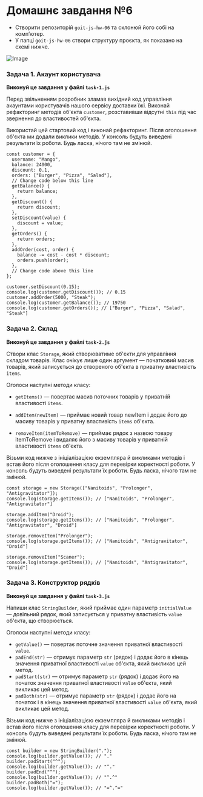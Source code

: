 # Домашнє завдання №6

- Створити репозиторій `goit-js-hw-06` та склонюй його собі на комп’ютер.
- У папці `goit-js-hw-06` створи структуру проєкта, як показано на схемі нижче.

![Image](https://github.com/user-attachments/assets/e4c51669-0339-4284-a2a6-8a24cb176164)

### Задача 1. Акаунт користувача

**Виконуй це завдання у файлі `task-1.js`**

Перед звільненням розробник зламав вихідний код управління акаунтами
користувачів нашого сервісу доставки їжі. Виконай рефакторинг методів об'єкта
`customer`, розставивши відсутні `this` під час звернення до властивостей
об'єкта.

Використай цей стартовий код і виконай рефакторинг. Після оголошення об'єкта ми
додали виклики методів. У консоль будуть виведені результати їх роботи. Будь
ласка, нічого там не змінюй.

```
const customer = {
  username: "Mango",
  balance: 24000,
  discount: 0.1,
  orders: ["Burger", "Pizza", "Salad"],
  // Change code below this line
  getBalance() {
    return balance;
  },
  getDiscount() {
    return discount;
  },
  setDiscount(value) {
    discount = value;
  },
  getOrders() {
    return orders;
  },
  addOrder(cost, order) {
    balance -= cost - cost * discount;
    orders.push(order);
  },
  // Change code above this line
};

customer.setDiscount(0.15);
console.log(customer.getDiscount()); // 0.15
customer.addOrder(5000, "Steak");
console.log(customer.getBalance()); // 19750
console.log(customer.getOrders()); // ["Burger", "Pizza", "Salad", "Steak"]
```

### Задача 2. Склад

**Виконуй це завдання у файлі `task-2.js`**

Створи клас `Storage`, який створюватиме об'єкти для управління складом товарів.
Клас очікує лише один аргумент — початковий масив товарів, який записується до
створеного об'єкта в приватну властивість `items`.

Оголоси наступні методи класу:

- `getItems()` — повертає масив поточних товарів у приватній властивості
  `items`.

- `addItem(newItem)` — приймає новий товар newItem і додає його до масиву
  товарів у приватну властивість `items` об'єкта.

- `removeItem(itemToRemove)` — приймає рядок з назвою товару itemToRemove і
  видаляє його з масиву товарів у приватній властивості `items` об'єкта.

Візьми код нижче з ініціалізацією екземпляра й викликами методів і встав його
після оголошення класу для перевірки коректності роботи. У консоль будуть
виведені результати їх роботи. Будь ласка, нічого там не змінюй.

```
const storage = new Storage(["Nanitoids", "Prolonger", "Antigravitator"]);
console.log(storage.getItems()); // ["Nanitoids", "Prolonger", "Antigravitator"]

storage.addItem("Droid");
console.log(storage.getItems()); // ["Nanitoids", "Prolonger", "Antigravitator", "Droid"]

storage.removeItem("Prolonger");
console.log(storage.getItems()); // ["Nanitoids", "Antigravitator", "Droid"]

storage.removeItem("Scaner");
console.log(storage.getItems()); // ["Nanitoids", "Antigravitator", "Droid"]
```

### Задача 3. Конструктор рядків

**Виконуй це завдання у файлі `task-3.js`**

Напиши клас `StringBuilder`, який приймає один параметр `initialValue` —
довільний рядок, який записується у приватну властивість `value `об'єкта, що
створюється.

Оголоси наступні методи класу:

- `getValue()` — повертає поточне значення приватної властивості `value`.
- `padEnd(str)` — отримує параметр `str` (рядок) і додає його в кінець значення
  приватної властивості `value` об'єкта, який викликає цей метод.
- `padStart(str)` — отримує параметр `str` (рядок) і додає його на початок
  значення приватної властивості `value` об'єкта, який викликає цей метод.
- `padBoth(str)` — отримує параметр `str` (рядок) і додає його на початок і в
  кінець значення приватної властивості `value` об'єкта, який викликає цей
  метод.

Візьми код нижче з ініціалізацією екземпляра й викликами методів і встав його
після оголошення класу для перевірки коректності роботи. У консоль будуть
виведені результати їх роботи. Будь ласка, нічого там не змінюй.

```
const builder = new StringBuilder(".");
console.log(builder.getValue()); // "."
builder.padStart("^");
console.log(builder.getValue()); // "^."
builder.padEnd("^");
console.log(builder.getValue()); // "^.^"
builder.padBoth("=");
console.log(builder.getValue()); // "=^.^="
```
